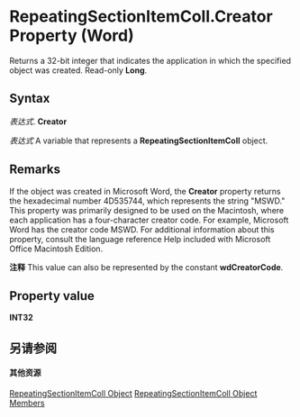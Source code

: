 
# RepeatingSectionItemColl.Creator Property (Word)

Returns a 32-bit integer that indicates the application in which the specified object was created. Read-only  **Long**.


## Syntax

 _表达式_. **Creator**

 _表达式_ A variable that represents a **RepeatingSectionItemColl** object.


## Remarks

If the object was created in Microsoft Word, the  **Creator** property returns the hexadecimal number 4D535744, which represents the string "MSWD." This property was primarily designed to be used on the Macintosh, where each application has a four-character creator code. For example, Microsoft Word has the creator code MSWD. For additional information about this property, consult the language reference Help included with Microsoft Office Macintosh Edition.


 **注释**  This value can also be represented by the constant  **wdCreatorCode**.


## Property value

 **INT32**


## 另请参阅


#### 其他资源


[RepeatingSectionItemColl Object](00e9f159-99e2-834d-545c-708586eacef5.md)
[RepeatingSectionItemColl Object Members](http://msdn.microsoft.com/library/b8a5d7cd-9d30-3434-979d-dcc939d77cc1%28Office.15%29.aspx)
